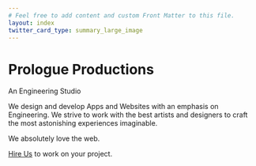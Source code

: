```yaml
---
# Feel free to add content and custom Front Matter to this file.
layout: index
twitter_card_type: summary_large_image
---
```


<div class="row patterned-row thing tall-boy">
	<div class="logo-thing parallaxy-animate" parallaxy-options='{"multiplier":"0.100", "direction":"down", "positionType": "relative", "parent": "tall-boy"}'></div>
	<h1 class="title-logo ta-center full-measure parallaxy-animate" parallaxy-options='{"multiplier":"0.005", "direction":"up", "positionType": "relative", "attribute" : "margintop", "parent": "tall-boy"}'>Prologue Productions</h1>
	<p class="excerpt ta-center full-measure">An Engineering Studio</p>
</div>

<div class="row tall-boy">
	<section class="half-measure">
		<p class="paragraph ta-justify">We design and develop Apps and Websites with an emphasis on Engineering. We strive to work with the best artists and  designers to craft the most astonishing experiences imaginable.</p>
		<p class="paragraph ta-justify">We absolutely love the web.</p>
		<p class="paragraph ta-justify"><a href="mailto:{{ site.metadata.email }}?subject=Lets work Together" class="button-link" id="action-hire-us">Hire Us</a> to work on your project.</p>
	</section>
</div>
